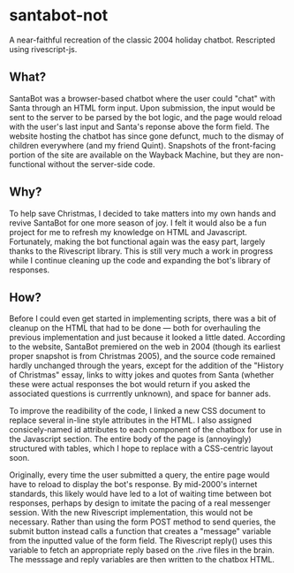 # santabot-not
A near-faithful recreation of the classic 2004 holiday chatbot.
Rescripted using rivescript-js.

## What?
SantaBot was a browser-based chatbot where the user could "chat" with Santa through an HTML form input. Upon submission, the input would be sent to the server to be parsed by the bot logic, and the page would reload with the user's last input and Santa's reponse above the form field. The website hosting the chatbot has since gone defunct, much to the dismay of children everywhere (and my friend Quint). Snapshots of the front-facing portion of the site are available on the Wayback Machine, but they are non-functional without the server-side code.

## Why?
To help save Christmas, I decided to take matters into my own hands and revive SantaBot for one more season of joy. I felt it would also be a fun project for me to refresh my knowledge on HTML and Javascript. Fortunately, making the bot functional again was the easy part, largely thanks to the Rivescript library. This is still very much a work in progress while I continue cleaning up the code and expanding the bot's library of responses.

## How?
Before I could even get started in implementing scripts, there was a bit of cleanup on the HTML that had to be done — both for overhauling the previous implementation and just because it looked a little dated. According to the website, SantaBot premiered on the web in 2004 (though its earliest proper snapshot is from Christmas 2005), and the source code remained hardly unchanged through the years, except for the addition of the "History of Christmas" essay, links to witty jokes and quotes from Santa (whether these were actual responses the bot would return if you asked the associated questions is currrently unknown), and space for banner ads.

To improve the readibility of the code, I linked a new CSS document to replace several in-line style attributes in the HTML. I also assigned consicely-named id attributes to each component of the chatbox for use in the Javascript section. The entire body of the page is (annoyingly) structured with tables, which I hope to replace with a CSS-centric layout soon.

Originally, every time the user submitted a query, the entire page would have to reload to display the bot's response. By mid-2000's internet standards, this likely would have led to a lot of waiting time between bot responses, perhaps by design to imitate the pacing of a real messenger session. With the new Rivescript implementation, this would not be necessary. Rather than using the form POST method to send queries, the submit button instead calls a function that creates a "message" variable from the inputted value of the form field. The Rivescript reply() uses this variable to fetch an appropriate reply based on the .rive files in the brain. The messsage and reply variables are then written to the chatbox HTML.
